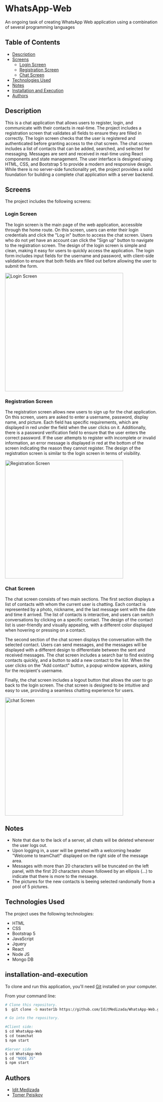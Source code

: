 # WhatsApp-Web
An ongoing task of creating WhatsApp Web application using a combination of several programming languages

## Table of Contents
- [Description](#description)
- [Screens](#screens)
  - [Login Screen](#login-screen)
  - [Registration Screen](#registration-screen)
  - [Chat Screen](#chat-screen)
- [Technologies Used](#technologies-used)
- [Notes](#notes)
- [Installation and Execution](#installation-and-execution)
- [Authors](#authors)

## Description
This is a chat application that allows users to register, login, and communicate with their contacts in real-time. The project includes a registration screen that validates all fields to ensure they are filled in correctly. The login screen checks that the user is registered and authenticated before granting access to the chat screen. The chat screen includes a list of contacts that can be added, searched, and selected for messaging. Messages are sent and received in real-time using React components and state management. The user interface is designed using HTML, CSS, and Bootstrap 5 to provide a modern and responsive design. While there is no server-side functionality yet, the project provides a solid foundation for building a complete chat application with a server backend.

## Screens
The project includes the following screens:

### Login Screen
The login screen is the main page of the web application, accessible through the home route. On this screen, users can enter their login credentials and click the "Log in" button to access the chat screen. Users who do not yet have an account can click the "Sign up" button to navigate to the registration screen. The design of the login screen is simple and clean, making it easy for users to quickly access the application. The login form includes input fields for the username and password, with client-side validation to ensure that both fields are filled out before allowing the user to submit the form.

<img width="389" alt="Login Screen" src="https://github.com/IditMedizada/WhatsApp-Web/assets/110912180/bbeef1dd-cd40-4b9a-a7e3-796cf5cf849c"> 


### Registration Screen
The registration screen allows new users to sign up for the chat application. On this screen, users are asked to enter a username, password, display name, and picture. Each field has specific requirements, which are displayed in red under the field when the user clicks on it. Additionally, there is a password verification field to ensure that the user enters the correct password. If the user attempts to register with incomplete or invalid information, an error message is displayed in red at the bottom of the screen indicating the reason they cannot register. The design of the registration screen is similar to the login screen in terms of visibility.

<img width="389" alt="Registration Screen" src="https://github.com/IditMedizada/WhatsApp-Web/assets/110912180/066a12c7-e18b-4d83-b2e9-8c6669a1c4fe">


### Chat Screen
The chat screen consists of two main sections. The first section displays a list of contacts with whom the current user is chatting. Each contact is represented by a photo, nickname, and the last message sent with the date and time it arrived. The list of contacts is interactive, and users can switch conversations by clicking on a specific contact. The design of the contact list is user-friendly and visually appealing, with a different color displayed when hovering or pressing on a contact.

The second section of the chat screen displays the conversation with the selected contact. Users can send messages, and the messages will be displayed with a different design to differentiate between the sent and received messages. The chat screen includes a search bar to find existing contacts quickly, and a button to add a new contact to the list. When the user clicks on the "Add contact" button, a popup window appears, asking for the recipient's username.

Finally, the chat screen includes a logout button that allows the user to go back to the login screen. The chat screen is designed to be intuitive and easy to use, providing a seamless chatting experience for users.

<img width="389" alt="chat Screen" src="https://github.com/IditMedizada/WhatsApp-Web/assets/110912180/46afba4a-ec48-485e-bba0-08b3fa8d877a">

## Notes

* Note that due to the lack of a server, all chats will be deleted whenever the user logs out.
* Upon logging in, a user will be greeted with a welcoming header "Welcome to teamChat!" displayed on the right side of the message area.
* Messages with more than 20 characters will be truncated on the left panel, with the first 20 characters shown followed by an ellipsis (...) to indicate that there is more to the message.
* The pictures for the new contacts is beeing selected randomally from a pool of 5 pictures.

## Technologies Used
The project uses the following technologies:

* HTML
* CSS
* Bootstrap 5
* JavaScript
* Jquery
* React
* Node JS
* Mongo DB

## installation-and-execution
    
To clone and run this application, you'll need [Git](https://git-scm.com) installed on your computer.
  
From your command line:

  
```bash
# Clone this repository.
$  git clone -b master1b https://github.com/IditMedizada/WhatsApp-Web.git

# Go into the repository.  

#Client side:
$ cd WhatsApp-Web
$ cd teamchat  
$ npm start

#Server side
$ cd WhatsApp-Web
$ cd "NODE JS"
$ npm start
```

## Authors
- [Idit Medizada](https://github.com/IditMedizada)
- [Tomer Peisikov](https://github.com/tomerp1812)

